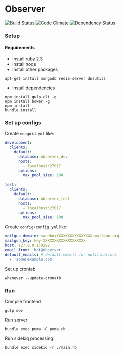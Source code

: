# Observer
[![Build Status](https://travis-ci.org/zxftr45/observer.svg?branch=master)](https://travis-ci.org/ololyay/observer)
[![Code Climate](https://codeclimate.com/github/zxftr45/observer/badges/gpa.svg)](https://codeclimate.com/github/zxftr45/observer)
[![Dependency Status](https://gemnasium.com/badges/github.com/zxftr45/observer.svg)](https://gemnasium.com/github.com/zxftr45/observer)

### Setup
#### Requirements
- install ruby 2.3
- install node
- install other packages
```
apt-get install mongodb redis-server dnsutils
```

- install dependencies

```
npm install gulp-cli -g
npm install bower -g
npm install
bundle install
```

### Set up configs
Create `mongoid.yml` like:
```yml
development:
  clients:
    default:
      database: observer_dev
      hosts:
        - localhost:27017
      options:
        max_pool_size: 100

test:
  clients:
    default:
      database: observer_test
      hosts:
        - localhost:27017
      options:
        max_pool_size: 100
```
Create `config/config.yml` like:
```yml
mailgun_domain: sandboxXXXXXXXXXXXXXXXX.mailgun.org
mailgun_key: key-XXXXXXXXXXXXXXXXXXX
host: 127.0.0.1:9292
email_from: 'bot@observer'
default_emails: # default emails for notifications
  - 'some@example.com'
```

Set up crontab
```
whenever --update-cronatb
```

### Run
Compile frontend
```
gulp dev
```

Run server
```
bundle exec puma -C puma.rb
```

Run sidekiq processing
```
bundle exec sidekiq -r ./main.rb
```
